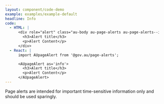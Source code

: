 ```yaml
---
layout: component/code-demo
example: examples/example-default
headline: Info
code:
  - HTML: |
      <div role="alert" class="au-body au-page-alerts au-page-alerts--info">
        <h3>Alert title</h3>
        <p>Alert Content</p>
      </div>
  - React: |
      import AUpageAlert from '@gov.au/page-alerts';

      <AUpageAlert as='info'>
        <h3>Alert title</h3>
        <p>Alert Content</p>
      </AUpageAlert>
---
```


Page alerts are intended for important time-sensitive information only and should be used sparingly.
